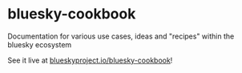 # bluesky-cookbook

Documentation for various use cases, ideas and "recipes" within the bluesky ecosystem

See it live at [blueskyproject.io/bluesky-cookbook](http://blueskyproject.io/bluesky-cookbook/)!
